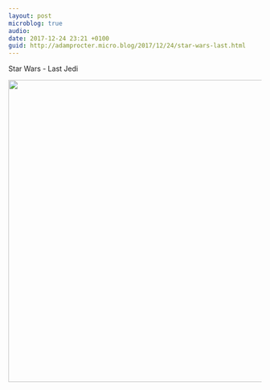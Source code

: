 ```yaml
---
layout: post
microblog: true
audio: 
date: 2017-12-24 23:21 +0100
guid: http://adamprocter.micro.blog/2017/12/24/star-wars-last.html
---
```

Star Wars - Last Jedi

<img src="http://discursive.adamprocter.co.uk/uploads/2017/7670ccf10d.jpg" width="600" height="600" />
